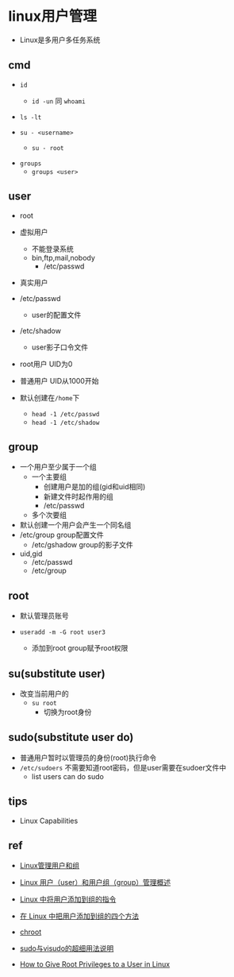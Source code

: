 # linux用户管理
+ Linux是多用户多任务系统

## cmd
+ `id`
    + `id -un` 同 `whoami`

+ `ls -lt`

+ `su - <username>`
    + `su - root`

<!-- groups -->

+ `groups`
    + `groups <user>`

## user

+ root
+ 虚拟用户
    + 不能登录系统
    + bin,ftp,mail,nobody
        + /etc/passwd
+ 真实用户
    

+ /etc/passwd
    + user的配置文件
+ /etc/shadow
    + user影子口令文件

+ root用户 UID为0
+ 普通用户 UID从1000开始
+ 默认创建在`/home`下
    + `head -1 /etc/passwd`
    + `head -1 /etc/shadow`

## group

+ 一个用户至少属于一个组
    + 一个主要组
        + 创建用户是加的组(gid和uid相同)
        + 新建文件时起作用的组
        + /etc/passwd
    + 多个次要组
+ 默认创建一个用户会产生一个同名组
+ /etc/group group配置文件
    + /etc/gshadow group的影子文件
+ uid,gid
    + /etc/passwd
    + /etc/group

## root

+ 默认管理员账号

+ `useradd -m -G root user3`
    + 添加到root group赋予root权限

## su(substitute user)
+ 改变当前用户的
    + `su root`
        + 切换为root身份

## sudo(substitute user do)

+ 普通用户暂时以管理员的身份(root)执行命令
+ `/etc/sudoers` 不需要知道root密码，但是user需要在sudoer文件中
    + list users can do sudo



## tips

+ Linux Capabilities

## ref
+ [Linux管理用户和组](https://zhuanlan.zhihu.com/p/36482253)
+ [Linux 用户（user）和用户组（group）管理概述](https://www.huaweicloud.com/articles/10b71304751253e58286a9035ee68a7a.html)
+ [Linux 中将用户添加到组的指令](https://cnzhx.net/blog/linux-add-user-to-group/)
+ [在 Linux 中把用户添加到组的四个方法](https://linux.cn/article-10768-1.html)
+ [chroot](https://cloud.tencent.com/developer/article/1722181)

+ [sudo与visudo的超细用法说明](https://blog.51cto.com/chenfage/1830424)

<!-- admin -->
+ [How to Give Root Privileges to a User in Linux](https://linoxide.com/give-normal-user-root-privileges/)